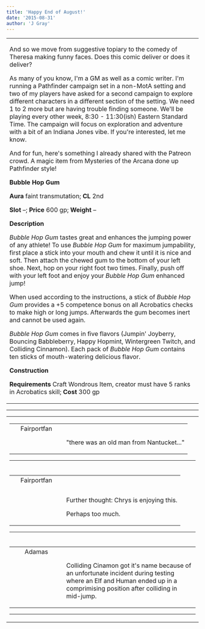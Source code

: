 ```yaml
---
title: 'Happy End of August!'
date: '2015-08-31'
author: 'J Gray'
---
```


<div>
<!-- Main content here -->
<table border="0" class="post"><tbody><tr><td>
   
   <div class="post_body">
       <p>And so we move from suggestive topiary to the comedy of Theresa making funny faces. Does this comic deliver or does it deliver?</p><p>As many of you know, I'm a GM as well as a comic writer. I'm running a Pathfinder campaign set in a non-MotA setting and two of my players have asked for a second campaign to explore different characters in a different section of the setting. We need 1 to 2 more but are having trouble finding someone. We'll be playing every other week, 8:30 - 11:30(ish) Eastern Standard Time. The campaign will focus on exploration and adventure with a bit of an Indiana Jones vibe. If you're interested, let me know. </p><p>And for fun, here's something I already shared with the Patreon crowd. A magic item from Mysteries of the Arcana done up Pathfinder style!</p><p><strong>Bubble Hop Gum</strong></p><p><strong></strong><strong style="background-color: initial;">Aura </strong>faint
transmutation; <strong style="background-color: initial;">CL </strong>2nd</p><p><strong>Slot </strong>–;
<strong>Price </strong>600 gp; <strong>Weight
</strong>–</p><p><strong>Description</strong></p><p><em>Bubble Hop Gum</em>
tastes great and enhances the jumping power of any athlete! To use
<em>Bubble Hop Gum </em>for maximum
jumpability, first place a stick into your mouth and chew it until it
is nice and soft. Then attach the chewed gum to the bottom of your
left shoe. Next, hop on your right foot two times. Finally, push off
with your left foot and enjoy your <em>Bubble Hop Gum </em>enhanced
jump!</p><p>
When used according to the instructions, a stick of <em>Bubble Hop Gum
</em>provides a +5 competence bonus on all Acrobatics checks to make
high or long jumps. Afterwards the gum becomes inert and cannot be
used again.</p><p><em>Bubble Hop Gum
</em>comes in five flavors (Jumpin'
Joyberry, Bouncing Babbleberry, Happy Hopmint, Wintergreen Twitch,
and Colliding Cinnamon). Each pack of <em>Bubble Hop Gum
</em>contains ten sticks of
mouth-watering delicious flavor.</p><p><strong>Construction</strong></p><p><strong>Requirements
</strong>Craft
Wondrous Item, creator must have 5 ranks in Acrobatics skill; <strong>Cost
</strong>300
gp</p>
   </div>
   </td></tr>
   </tbody></table><hr><table style="width:100%; border:0;" class="comment_table"><tbody><tr><td width="100%"><a name=""> </a><div style="width:100%;" class="comment"><table border="0" width="100%"><tbody><tr><td align="center" valign="top" width="125">
<span class="comment_title"><center>Fairportfan<br></center><a name="2143">&nbsp;</a></span><br>
<center><img src="https://www.gravatar.com/avatar.php?gravatar_id=e993a1f35e0339a50a7ec5148aaf81d4&amp;default=http%3A%2F%2Fmysteriesofthearcana.com%2Ftemplates%2Fmain%2Fimages%2Favatar.gif&amp;size=80&amp;rating=g" border="0" alt=""></center>
</td>
<td valign="top">


<p class="comment_text"> </p><p class="comment_text"><br> "there was an old man from Nantucket..."</p>
 

</td></tr></tbody></table>
<hr></div></td></tr><tr><td width="100%"><a name=""> </a><div style="width:100%;" class="comment"><table border="0" width="100%"><tbody><tr><td align="center" valign="top" width="125">
<span class="comment_title"><center>Fairportfan<br></center><a name="2145">&nbsp;</a></span><br>
<center><img src="https://www.gravatar.com/avatar.php?gravatar_id=aa6f9d5ec211cb4180cd78f1bdcb0cb5&amp;default=http%3A%2F%2Fmysteriesofthearcana.com%2Ftemplates%2Fmain%2Fimages%2Favatar.gif&amp;size=80&amp;rating=g" border="0" alt=""></center>
</td>
<td valign="top">


<p class="comment_text"> </p><p class="comment_text"><br> </p><p>Further thought: Chrys is enjoying this.</p><p>Perhaps too much.</p>
 

</td></tr></tbody></table>
<hr></div></td></tr><tr><td width="100%"><a name=""> </a><div style="width:100%;" class="comment"><table border="0" width="100%"><tbody><tr><td align="center" valign="top" width="125">
<span class="comment_title"><center>Adamas<br></center><a name="2146">&nbsp;</a></span><br>
<center><img src="https://www.gravatar.com/avatar.php?gravatar_id=63b5da7dbecbf4a2fac891b8f15ccbc4&amp;default=http%3A%2F%2Fmysteriesofthearcana.com%2Ftemplates%2Fmain%2Fimages%2Favatar.gif&amp;size=80&amp;rating=g" border="0" alt=""></center>
</td>
<td valign="top">


<p class="comment_text"> </p><p class="comment_text"><br> Colliding Cinamon got it's name because of an unfortunate incident during testing where an Elf and Human ended up in a comprimising position after colliding in mid-jump.<br></p>
 

</td></tr></tbody></table>
<hr></div></td></tr></tbody></table>
<!-- End main content -->
              </div>
